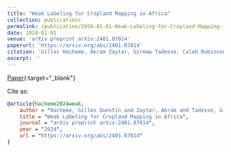 ```yaml
---
title: "Weak Labeling for Cropland Mapping in Africa"
collection: publications
permalink: /publication/2024-01-01-Weak-Labeling-for-Cropland-Mapping-in-Africa
date: 2024-01-01
venue: 'arXiv preprint arXiv:2401.07014'
paperurl: 'https://arxiv.org/abs/2401.07014'
citation: 'Gilles Hacheme, Akram Zaytar, Girmaw Tadesse, Caleb Robinson, Rahul Dodhia, Juan Ferres, Stephen Wood. &quot;Weak Labeling for Cropland Mapping in Africa.&quot; arXiv preprint arXiv:2401.07014, 2024.'
excerpt: ''
---
```

[Paper](https://arxiv.org/abs/2401.07014){:target="_blank"}


Cite as: 
```bibtex
@article{hacheme2024weak,
    author = "Hacheme, Gilles Quentin and Zaytar, Akram and Tadesse, Girmaw Abebe and Robinson, Caleb and Dodhia, Rahul and Ferres, Juan M Lavista and Wood, Stephen",
    title = "Weak Labeling for Cropland Mapping in Africa",
    journal = "arXiv preprint arXiv:2401.07014",
    year = "2024",
    url = "https://arxiv.org/abs/2401.07014"
}
```